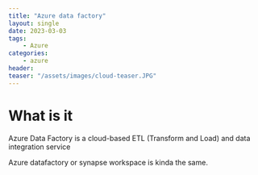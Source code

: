 ```yaml
---
title: "Azure data factory"
layout: single
date: 2023-03-03
tags:
    - Azure
categories:
    - azure
header:
teaser: "/assets/images/cloud-teaser.JPG"
---
```


# What is it
Azure Data Factory is a cloud-based ETL (Transform and Load) and data integration service

Azure datafactory or synapse workspace is kinda the same. 